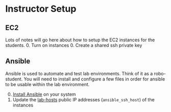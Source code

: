 # Instructor Setup

## EC2

  Lots of notes will go here about how to setup the EC2 instances for the students.
  0. Turn on instances
  0. Create a shared ssh private key

## Ansible
  Ansible is used to automate and test lab environments.  Think of it as a robo-student.  You will need to install and configure a few files in order for ansible to be usable within the lab environment.

  0. [Install Ansible](http://docs.ansible.com/ansible/intro_installation.html) on your system
  0. Update the [lab-hosts](../lab-hosts) public IP addresses (`ansible_ssh_host`) of the instances
